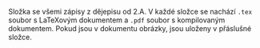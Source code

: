 Složka se všemi zápisy z dějepisu od 2.A.
V každé složce se nachází `.tex` soubor s LaTeXovým dokumentem a `.pdf` soubor s kompilovaným dokumentem. Pokud jsou v dokumentu obrázky, jsou uloženy v přáslušné složce.
